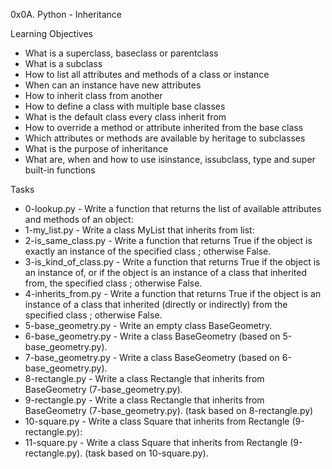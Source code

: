 0x0A. Python - Inheritance

Learning Objectives

- What is a superclass, baseclass or parentclass
- What is a subclass
- How to list all attributes and methods of a class or instance
- When can an instance have new attributes
- How to inherit class from another
- How to define a class with multiple base classes
- What is the default class every class inherit from
- How to override a method or attribute inherited from the base class
- Which attributes or methods are available by heritage to subclasses
- What is the purpose of inheritance
- What are, when and how to use isinstance, issubclass, type and super built-in functions

Tasks
- 0-lookup.py - Write a function that returns the list of available attributes and methods of an object:
- 1-my_list.py - Write a class MyList that inherits from list:
- 2-is_same_class.py - Write a function that returns True if the object is exactly an instance of the specified class ; otherwise False.
- 3-is_kind_of_class.py - Write a function that returns True if the object is an instance of, or if the object is an instance of a class that inherited from, the specified class ; otherwise False.
- 4-inherits_from.py - Write a function that returns True if the object is an instance of a class that inherited (directly or indirectly) from the specified class ; otherwise False.
- 5-base_geometry.py - Write an empty class BaseGeometry.
- 6-base_geometry.py - Write a class BaseGeometry (based on 5-base_geometry.py).
- 7-base_geometry.py - Write a class BaseGeometry (based on 6-base_geometry.py).
- 8-rectangle.py - Write a class Rectangle that inherits from BaseGeometry (7-base_geometry.py).
- 9-rectangle.py - Write a class Rectangle that inherits from BaseGeometry (7-base_geometry.py). (task based on 8-rectangle.py)
- 10-square.py - Write a class Square that inherits from Rectangle (9-rectangle.py):
- 11-square.py - Write a class Square that inherits from Rectangle (9-rectangle.py). (task based on 10-square.py).
